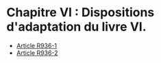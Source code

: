 # Chapitre VI : Dispositions d'adaptation du livre VI.

- [Article R936-1](article-r936-1.md)
- [Article R936-2](article-r936-2.md)
